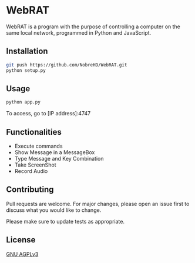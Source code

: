 # WebRAT

WebRAT is a program with the purpose of controlling a computer on the same local network, programmed in Python and JavaScript.

## Installation

```bash
git push https://github.com/NobreHD/WebRAT.git
python setup.py
```


## Usage

```bash
python app.py
```

To access, go to [IP address]:4747

## Functionalities

- Execute commands
- Show Message in a MessageBox
- Type Message and Key Combination
- Take ScreenShot
- Record Audio

## Contributing
Pull requests are welcome. For major changes, please open an issue first to discuss what you would like to change.

Please make sure to update tests as appropriate.

## License
[GNU AGPLv3](https://choosealicense.com/licenses/agpl-3.0/)